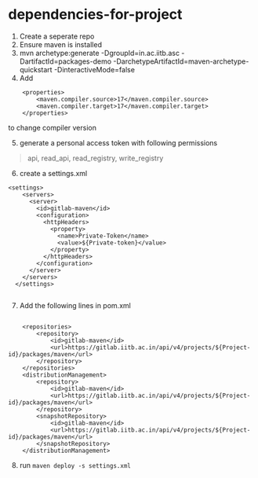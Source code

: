 # dependencies-for-project
1. Create a seperate repo 
2. Ensure maven is installed
3. mvn archetype:generate -DgroupId=in.ac.iitb.asc -DartifactId=packages-demo -DarchetypeArtifactId=maven-archetype-quickstart -DinteractiveMode=false
4. Add 
```
	<properties>
		<maven.compiler.source>17</maven.compiler.source>
		<maven.compiler.target>17</maven.compiler.target>
	</properties>

```
to change compiler version 

5. generate a personal access token with following permissions
> api, read_api, read_registry, write_registry

6. create a settings.xml 
```
<settings>
    <servers>
      <server>
        <id>gitlab-maven</id>
        <configuration>
          <httpHeaders>
            <property>
              <name>Private-Token</name>
              <value>${Private-token}</value>
            </property>
          </httpHeaders>
        </configuration>
      </server>
    </servers>
  </settings>
  
```

7. Add the following lines  in pom.xml 

```

	<repositories>
		<repository>
			<id>gitlab-maven</id>
			<url>https://gitlab.iitb.ac.in/api/v4/projects/${Project-id}/packages/maven</url>
		</repository>
	</repositories>
	<distributionManagement>
		<repository>
			<id>gitlab-maven</id>
			<url>https://gitlab.iitb.ac.in/api/v4/projects/${Project-id}/packages/maven</url>
		</repository>
		<snapshotRepository>
			<id>gitlab-maven</id>
			<url>https://gitlab.iitb.ac.in/api/v4/projects/${Project-id}/packages/maven</url>
		</snapshotRepository>
	</distributionManagement>

```

8. run ```maven deploy -s settings.xml```